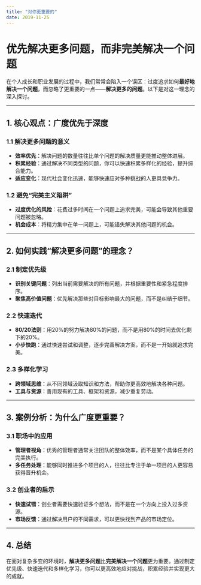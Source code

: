 ```yaml
---
title: "对你更重要的"
date: 2019-11-25
---
```


# 优先解决更多问题，而非完美解决一个问题

在个人成长和职业发展的过程中，我们常常会陷入一个误区：过度追求如何**最好地解决一个问题**，而忽略了更重要的一点——**解决更多的问题**。以下是对这一理念的深入探讨。

---

## 1. 核心观点：广度优先于深度

### 1.1 解决更多问题的意义
- **效率优先**：解决问题的数量往往比单个问题的解决质量更能推动整体进展。
- **积累经验**：通过解决不同类型的问题，你可以快速积累多样化的经验，提升综合能力。
- **适应变化**：现代社会变化迅速，能够快速应对多种挑战的人更具竞争力。

### 1.2 避免“完美主义陷阱”
- **过度优化的风险**：花费过多时间在一个问题上追求完美，可能会导致其他重要问题被忽略。
- **机会成本**：将精力集中在单一问题上，可能错失解决其他问题的机会。

---

## 2. 如何实践“解决更多问题”的理念？

### 2.1 制定优先级
- **识别关键问题**：列出当前需要解决的所有问题，并根据重要性和紧急程度排序。
- **聚焦高价值问题**：优先解决那些对目标影响最大的问题，而不是纠结于细节。

### 2.2 快速迭代
- **80/20法则**：用20%的努力解决80%的问题，而不是用80%的时间去优化剩下的20%。
- **小步快跑**：通过快速尝试和调整，逐步完善解决方案，而不是一开始就追求完美。

### 2.3 多样化学习
- **跨领域思维**：从不同领域汲取知识和方法，帮助你更高效地解决各种问题。
- **工具与资源**：善用现有的工具、框架和资源，减少重复劳动。

---

## 3. 案例分析：为什么广度更重要？

### 3.1 职场中的应用
- **管理者视角**：优秀的管理者通常关注团队的整体效率，而不是某个具体任务的完美执行。
- **多任务处理**：能够同时推进多个项目的人，往往比专注于单一项目的人更容易获得晋升机会。

### 3.2 创业者的启示
- **快速试错**：创业者需要快速验证多个想法，而不是在一个方向上投入过多资源。
- **市场反馈**：通过解决用户的不同需求，可以更快找到产品的市场定位。

---

## 4. 总结

在面对复杂多变的环境时，**解决更多问题**比**完美解决一个问题**更为重要。通过制定优先级、快速迭代和多样化学习，你可以更高效地应对挑战，积累经验并实现更大的成就。